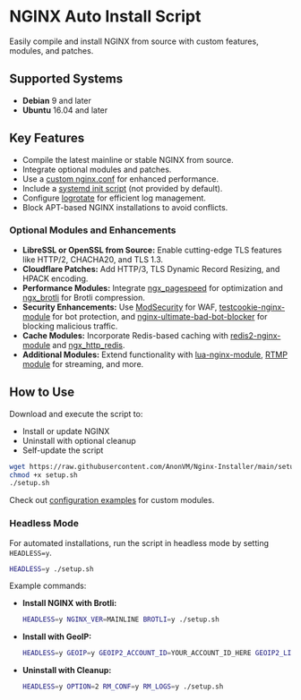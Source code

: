 # NGINX Auto Install Script

Easily compile and install NGINX from source with custom features, modules, and patches.

## Supported Systems

- **Debian** 9 and later
- **Ubuntu** 16.04 and later

## Key Features

- Compile the latest mainline or stable NGINX from source.
- Integrate optional modules and patches.
- Use a [custom nginx.conf](https://github.com/AnonVM/Nginx-Installer/blob/master/conf/nginx.conf) for enhanced performance.
- Include a [systemd init script](https://github.com/AnonVM/Nginx-Installer/blob/master/conf/nginx.service) (not provided by default).
- Configure [logrotate](https://github.com/AnonVM/Nginx-Installer/blob/master/conf/nginx-logrotate) for efficient log management.
- Block APT-based NGINX installations to avoid conflicts.

### Optional Modules and Enhancements

- **LibreSSL or OpenSSL from Source:** Enable cutting-edge TLS features like HTTP/2, CHACHA20, and TLS 1.3.
- **Cloudflare Patches:** Add HTTP/3, TLS Dynamic Record Resizing, and HPACK encoding.
- **Performance Modules:** Integrate [ngx_pagespeed](https://github.com/pagespeed/ngx_pagespeed) for optimization and [ngx_brotli](https://github.com/google/ngx_brotli) for Brotli compression.
- **Security Enhancements:** Use [ModSecurity](https://github.com/SpiderLabs/ModSecurity) for WAF, [testcookie-nginx-module](https://github.com/kyprizel/testcookie-nginx-module) for bot protection, and [nginx-ultimate-bad-bot-blocker](https://github.com/mitchellkrogza/nginx-ultimate-bad-bot-blocker) for blocking malicious traffic.
- **Cache Modules:** Incorporate Redis-based caching with [redis2-nginx-module](https://github.com/openresty/redis2-nginx-module) and [ngx_http_redis](https://www.nginx.com/resources/wiki/modules/redis/).
- **Additional Modules:** Extend functionality with [lua-nginx-module](https://github.com/openresty/lua-nginx-module), [RTMP module](https://github.com/arut/nginx-rtmp-module) for streaming, and more.

## How to Use

Download and execute the script to:

- Install or update NGINX
- Uninstall with optional cleanup
- Self-update the script

```sh
wget https://raw.githubusercontent.com/AnonVM/Nginx-Installer/main/setup.sh
chmod +x setup.sh
./setup.sh
```

Check out [configuration examples](https://github.com/AnonVM/Nginx-Installer/tree/master/conf) for custom modules.

### Headless Mode

For automated installations, run the script in headless mode by setting `HEADLESS=y`.

```sh
HEADLESS=y ./setup.sh
```

Example commands:

- **Install NGINX with Brotli:**  
  ```sh
  HEADLESS=y NGINX_VER=MAINLINE BROTLI=y ./setup.sh
  ```
- **Install with GeoIP:**  
  ```sh
  HEADLESS=y GEOIP=y GEOIP2_ACCOUNT_ID=YOUR_ACCOUNT_ID_HERE GEOIP2_LICENSE_KEY=YOUR_LICENSE_KEY_HERE ./setup.sh
  ```
- **Uninstall with Cleanup:**  
  ```sh
  HEADLESS=y OPTION=2 RM_CONF=y RM_LOGS=y ./setup.sh
  ```
